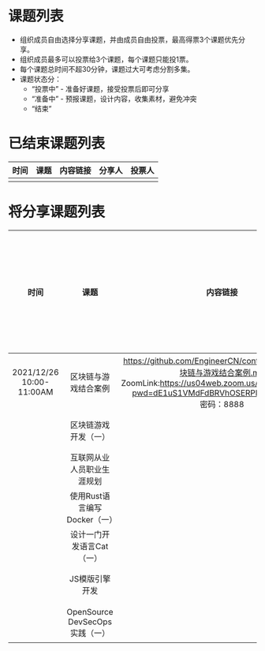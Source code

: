 # 课题列表
* 组织成员自由选择分享课题，并由成员自由投票，最高得票3个课题优先分享。
* 组织成员最多可以投票给3个课题，每个课题只能投1票。
* 每个课题总时间不超30分钟，课题过大可考虑分割多集。
* 课题状态分：
  - “投票中” - 准备好课题，接受投票后即可分享
  - “准备中” - 预报课题，设计内容，收集素材，避免冲突
  - “结束”


# 已结束课题列表

|时间|课题|内容链接|分享人|投票人|
| :----:| :----: | :----:| :----: | :----: |
|  |  ||  ||


# 将分享课题列表

|时间|课题|内容链接|分享人|状态|投票人(请标注你的名字)|
| :----:| :----: | :----:| :----: | :----: |:----:|
| 2021/12/26<br>10:00-11:00AM | 区块链与游戏结合案例|https://github.com/EngineerCN/content/blob/main/区块链与游戏结合案例.md<br>ZoomLink:https://us04web.zoom.us/j/75862124745?pwd=dE1uS1VMdFdBRVhOSERPNjdvbExNdz09<br>密码：8888|Ken|投票中|刘洋|
|| 区块链游戏开发（一）||Ken|准备中||
|| 互联网从业人员职业生涯规划||Ken|准备中||
|| 使用Rust语言编写Docker（一）||Ken|准备中||
|| 设计一门开发语言Cat（一）||Ken|准备中||
|| JS模版引擎开发||Ken|准备中||
|| OpenSource DevSecOps实践（一）||Ken|准备中||

